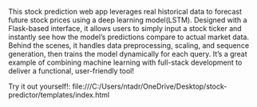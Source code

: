 This stock prediction web app leverages real historical data to forecast future stock prices using a deep learning model(LSTM). Designed with a Flask-based interface, it allows users to simply input a stock ticker and instantly see how the model’s predictions compare to actual market data. Behind the scenes, it handles data preprocessing, scaling, and sequence generation, then trains the model dynamically for each query. It’s a great example of combining machine learning with full-stack development to deliver a functional, user-friendly tool!

Try it out yourself!: file:///C:/Users/ntadr/OneDrive/Desktop/stock-predictor/templates/index.html
